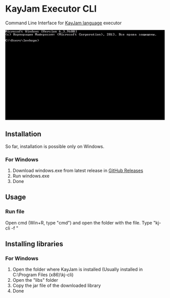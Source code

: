 # KayJam Executor CLI
Command Line Interface for [KayJam language](https://github.com/KayJamLang/core) executor

[![Preview](https://raw.githubusercontent.com/KayJamLang/executor-cli/main/usage.gif)](https://github.com/KayJamLang/executor-cli)

## Installation
So far, installation is possible only on Windows.

### For Windows
1. Download windows.exe from latest release in [GitHub Releases](https://github.com/KayJamLang/executor-cli/releases/)
2. Run windows.exe
3. Done

## Usage
### Run file
Open cmd (Win+R, type "cmd") and open the folder with the file.
Type "kj-cli -f <name of file>"
  
## Installing libraries
### For Windows
1. Open the folder where KayJam is installed (Usually installed in C:\Program Files (x86)\kj-cli)
2. Open the "libs" folder
3. Copy the jar file of the downloaded library
4. Done
